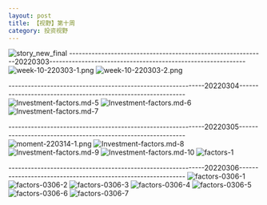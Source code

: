 ```yaml
---
layout: post
title: 【视野】第十周
category: 投资视野
---
```

![story_new_final](http://r8s97vm6g.hd-bkt.clouddn.com/img/story_new_final_0322.png)
-------------------------------------------------------------20220303-------------------------------------------------------------
![week-10-220303-1.png](http://r8s97vm6g.hd-bkt.clouddn.com/img/week-10-220303-1.png)
![week-10-220303-2.png](http://r8s97vm6g.hd-bkt.clouddn.com/img/week-10-220303-2.png)

-------------------------------------------------------------20220304-------------------------------------------------------------
![Investment-factors.md-5](http://r8s97vm6g.hd-bkt.clouddn.com/img/IMG_8006.PNG)
![Investment-factors.md-6](http://r8s97vm6g.hd-bkt.clouddn.com/img/IMG_8007.PNG)
![Investment-factors.md-7](http://r8s97vm6g.hd-bkt.clouddn.com/img/IMG_8008.PNG)

-------------------------------------------------------------20220305-------------------------------------------------------------
![moment-220314-1.png](http://r8s97vm6g.hd-bkt.clouddn.com/img/moment-220314-1.png)
![Investment-factors.md-8](http://r8s97vm6g.hd-bkt.clouddn.com/img/IMG_0471.PNG)
![Investment-factors.md-9](http://r8s97vm6g.hd-bkt.clouddn.com/img/IMG_0472.PNG)
![Investment-factors.md-10](http://r8s97vm6g.hd-bkt.clouddn.com/img/IMG_0473.PNG)
![factors-1](http://r8s97vm6g.hd-bkt.clouddn.com/img/factors-1.png)

-------------------------------------------------------------20220306-------------------------------------------------------------
![factors-0306-1](http://r8s97vm6g.hd-bkt.clouddn.com/img/factors-0306-1.png)
![factors-0306-2](http://r8s97vm6g.hd-bkt.clouddn.com/img/factors-0306-2.png)
![factors-0306-3](http://r8s97vm6g.hd-bkt.clouddn.com/img/factors-0306-3.png)
![factors-0306-4](http://r8s97vm6g.hd-bkt.clouddn.com/img/factors-0306-4.png)
![factors-0306-5](http://r8s97vm6g.hd-bkt.clouddn.com/img/factors-0306-5.png)
![factors-0306-6](http://r8s97vm6g.hd-bkt.clouddn.com/img/factors-0306-6.png)
![factors-0306-7](http://r8s97vm6g.hd-bkt.clouddn.com/img/factors-0306-7.png)



  





